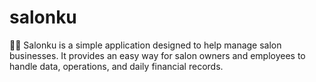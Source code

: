 # salonku
💇‍♀️ Salonku is a simple application designed to help manage salon businesses. It provides an easy way for salon owners and employees to handle data, operations, and daily financial records.
